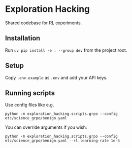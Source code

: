 # Exploration Hacking

Shared codebase for RL experiments.

## Installation

Run `uv pip install -e . --group dev` from the project root.

## Setup

Copy `.env.example` as `.env` and add your API keys.

## Running scripts

Use config files like e.g.

`python -m exploration_hacking.scripts.grpo --config etc/science_grpo/benign.yaml`

You can override arguments if you wish:

`python -m exploration_hacking.scripts.grpo --config etc/science_grpo/benign.yaml --rl.learning-rate 1e-4`
